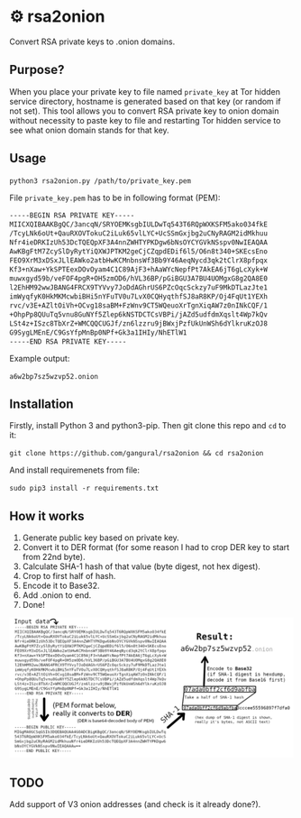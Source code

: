 # ⚙️ rsa2onion
Convert RSA private keys to .onion domains.

## Purpose?

When you place your private key to file named `private_key` at Tor hidden service directory, hostname is generated based on that key (or random if not set). This tool allows you to convert RSA private key to onion domain without necessity to paste key to file and restarting Tor hidden service to see what onion domain stands for that key.

## Usage

`python3 rsa2onion.py /path/to/private_key.pem`

File `private_key.pem` has to be in following format (PEM):

```
-----BEGIN RSA PRIVATE KEY-----
MIICXQIBAAKBgQC/3ancqN/SRYOEMKsgbIULDwTq543T6RQpWXKSFM5ako034fkE
/TcyLNk6oUt+QauRXOVTokuC2iLuk65vlLYC+UcSSmGxjbg2uCNyRAGM2idMkhuu
Nfr4ieDRKIzUh53DcTQEQpXF3A4nnZWHTYPKDgw6bNsOYCYGVkNSspv0NwIEAQAA
AwKBgFtM7ZcySlDyRytYiQXWJPTKM2geCjCZqpdEDif6l5/O6n8t340+SKEcsEno
FEO9XrM3xDSxJLlEAWko2atbHwKCMnbnsWf3Bb9Y46AeqNycd3qk2tClrX8pfpqx
Kf3+nXaw+YkSPTEexDOvOyam4C1C89AjF3+hAaWYcNepfPt7AkEA6jT6gLcXyk+W
muwxgyd59b/veFOF4pgR+OH5zmOD6/hVL36BP/pGiBGU3A7BU4UOMgxG8g2QA8E0
l2EhHM92wwJBANG4FRCX9TYVvy7JoDdAGhrUS6PZcOqcSckzy7uF9MkDTLazJte1
imWyqfyK0HkMKMcwbiBHi5nYFuTV0u7LvX0CQHyqthfSJ8aR8KP/Oj4FqUt1YEXh
rvc/v3E+AZltOiVh+OCvg18saBM+FzWnv9CT5WQeuoXrTgnXiqAW7z0nINkCQF/1
+OhpPp8QUuTq5vnu8GuNYf5Zlep6kNSTDCTCsVBPi/jAZd5udfdmXqslt4Wp7kQv
LSt4z+ISzc8TbXrZ+WMCQQCUGJf/zn6lzzru9jBWxjPzfUkUnWSh6dYlkruKzOJ8
G9SygLMEnE/C9GsYfpMnBp0NPf+Gk3a1IHIy/NhETlW1
-----END RSA PRIVATE KEY-----
```
Example output:

`a6w2bp7sz5wzvp52.onion`

## Installation
Firstly, install Python 3 and python3-pip. Then git clone this repo and `cd` to it:

`git clone https://github.com/gangural/rsa2onion && cd rsa2onion`

And install requiremenets from file:

`sudo pip3 install -r requirements.txt`

## How it works

1. Generate public key based on private key.
2. Convert it to DER format (for some reason I had to crop DER key to start from 22nd byte).
3. Calculate SHA-1 hash of that value (byte digest, not hex digest).
4. Crop to first half of hash.
5. Encode it to Base32.
6. Add .onion to end.
7. Done!

![Illustration](algorithm.png)

## TODO
Add support of V3 onion addresses (and check is it already done?).
